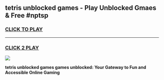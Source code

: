 
## tetris unblocked games - Play Unblocked Gmaes & Free #nptsp
<h3>
<a href="https://premium.freeplayer.one?title=tetris_unblocked_games&ref=03M">CLICK TO PLAY</a></h3>
<hr>

<h3>
<a href="https://premium.freeplayer.one?title=tetris_unblocked_games&ref=03M">CLICK 2 PLAY</a>
  
</h3>

<a href="https://premium.freeplayer.one?title=tetris_unblocked_games&ref=03M"><img src="https://clearcache.store/games.png"></a>


**tetris unblocked games games unblocked: Your Gateway to Fun and Accessible Online Gaming**
